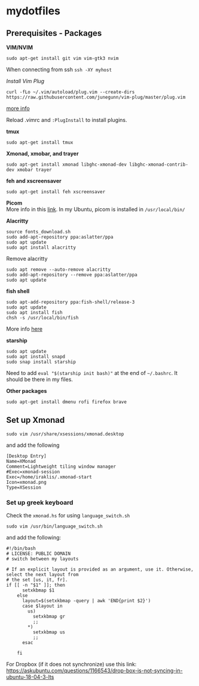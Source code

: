 # mydotfiles

## Prerequisites - Packages

**VIM/NVIM**  
```
sudo apt-get install git vim vim-gtk3 nvim
```
When connecting from ssh
`ssh -XY myhost`

*Install Vim Plug*  
```
curl -fLo ~/.vim/autoload/plug.vim --create-dirs https://raw.githubusercontent.com/junegunn/vim-plug/master/plug.vim
```
[more info](https://github.com/junegunn/vim-plug)

Reload .vimrc and `:PlugInstall` to install plugins.

**tmux**  
```
sudo apt-get install tmux
```

**Xmonad, xmobar, and trayer**  
```
sudo apt-get install xmonad libghc-xmonad-dev libghc-xmonad-contrib-dev xmobar trayer
```

**feh and xscreensaver**  
```
sudo apt-get install feh xscreensaver
```

**Picom**  
More info in this [link](https://github.com/yshui/picom/). In my Ubuntu, picom is installed in `/usr/local/bin/`  


**Alacritty**  
```
source fonts_download.sh
sudo add-apt-repository ppa:aslatter/ppa
sudo apt update
sudo apt install alacritty
```

Remove alacritty  
```
sudo apt remove --auto-remove alacritty
sudo add-apt-repository --remove ppa:aslatter/ppa
sudo apt update
```

**fish shell**  
```
sudo apt-add-repository ppa:fish-shell/release-3
sudo apt update
sudo apt install fish
chsh -s /usr/local/bin/fish
```
More info [here](https://github.com/fish-shell/fish-shell)  


**starship**  
```
sudo apt update
sudo apt install snapd
sudo snap install starship
```
Need to add `eval "$(starship init bash)"` at the end of `~/.bashrc`. It should be there in my files.  


**Other packages**  
```
sudo apt-get install dmenu rofi firefox brave
```


## Set up Xmonad

`sudo vim /usr/share/xsessions/xmonad.desktop`

and add the following

```
[Desktop Entry]
Name=XMonad
Comment=Lightweight tiling window manager
#Exec=xmonad-session
Exec=/home/iraklis/.xmonad-start
Icon=xmonad.png
Type=XSession
```

### Set up greek keyboard

Check the `xmonad.hs` for using `language_switch.sh` 

`sudo vim /usr/bin/language_switch.sh`

and add the following:

```
#!/bin/bash
# LICENSE: PUBLIC DOMAIN
# switch between my layouts

# If an explicit layout is provided as an argument, use it. Otherwise, select the next layout from
# the set [us, it, fr].
if [[ -n "$1" ]]; then
      setxkbmap $1
    else
      layout=$(setxkbmap -query | awk 'END{print $2}')
      case $layout in
        us)
          setxkbmap gr
          ;;
        *)
          setxkbmap us
          ;;
      esac
    
    fi
```

For Dropbox (if it does not synchronize) use this link:
https://askubuntu.com/questions/1166543/drop-box-is-not-syncing-in-ubuntu-18-04-3-lts
